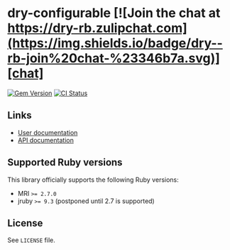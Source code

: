 <!--- this file is synced from dry-rb/template-gem project -->
[gem]: https://rubygems.org/gems/dry-configurable
[actions]: https://github.com/dry-rb/dry-configurable/actions
[codacy]: https://www.codacy.com/gh/dry-rb/dry-configurable
[chat]: https://dry-rb.zulipchat.com
[inchpages]: http://inch-ci.org/github/dry-rb/dry-configurable

# dry-configurable [![Join the chat at https://dry-rb.zulipchat.com](https://img.shields.io/badge/dry--rb-join%20chat-%23346b7a.svg)][chat]

[![Gem Version](https://badge.fury.io/rb/dry-configurable.svg)][gem]
[![CI Status](https://github.com/dry-rb/dry-configurable/workflows/ci/badge.svg)][actions]

## Links

* [User documentation](https://dry-rb.org/gems/dry-configurable)
* [API documentation](http://rubydoc.info/gems/dry-configurable)

## Supported Ruby versions

This library officially supports the following Ruby versions:

* MRI `>= 2.7.0`
* jruby `>= 9.3` (postponed until 2.7 is supported)

## License

See `LICENSE` file.
